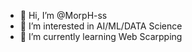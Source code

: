 - 👋 Hi, I’m @MorpH-ss
- 👀 I’m interested in AI/ML/DATA Science
- 🌱 I’m currently learning Web Scarpping
<!--- 💞️ I’m looking to collaborate on ...
- 📫 How to reach me ...--->

<!---
MorpH-ss/MorpH-ss is a ✨ special ✨ repository because its `README.md` (this file) appears on your GitHub profile.
You can click the Preview link to take a look at your changes.
--->
